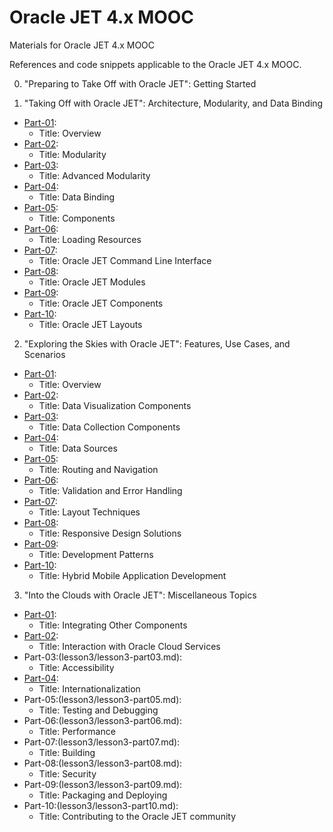 # Oracle JET 4.x MOOC

Materials for Oracle JET 4.x MOOC

References and code snippets applicable to the Oracle JET 4.x MOOC.

0. "Preparing to Take Off with Oracle JET": Getting Started

1. "Taking Off with Oracle JET": Architecture, Modularity, and Data Binding

  * [Part-01](lesson1/lesson1-part01.md): 
    * Title: Overview 
  * [Part-02](lesson1/lesson1-part02.md):
    * Title: Modularity 
  * [Part-03](lesson1/lesson1-part03.md):
    * Title: Advanced Modularity 
  * [Part-04](lesson1/lesson1-part04.md):
    * Title: Data Binding
  * [Part-05](lesson1/lesson1-part05.md): 
    * Title: Components
  * [Part-06](lesson1/lesson1-part06.md): 
    * Title: Loading Resources
  * [Part-07](lesson1/lesson1-part07.md): 
    * Title: Oracle JET Command Line Interface
  * [Part-08](lesson1/lesson1-part08.md): 
    * Title: Oracle JET Modules
  * [Part-09](lesson1/lesson1-part09.md): 
    * Title: Oracle JET Components
  * [Part-10](lesson1/lesson1-part10.md):
    * Title: Oracle JET Layouts

2. "Exploring the Skies with Oracle JET": Features, Use Cases, and Scenarios
  * [Part-01](lesson2/lesson2-part01.md): 
    * Title: Overview
  * [Part-02](lesson2/lesson2-part02.md): 
    * Title: Data Visualization Components
  * [Part-03](lesson2/lesson2-part03.md): 
    * Title: Data Collection Components
  * [Part-04](lesson2/lesson2-part04.md): 
    * Title: Data Sources
  * [Part-05](lesson2/lesson2-part05.md): 
    * Title: Routing and Navigation
  * [Part-06](lesson2/lesson2-part06.md):
    * Title: Validation and Error Handling
  * [Part-07](lesson2/lesson2-part07.md): 
    * Title: Layout Techniques
  * [Part-08](lesson2/lesson2-part08.md):
    * Title: Responsive Design Solutions
  * [Part-09](lesson2/lesson2-part09.md):
    * Title: Development Patterns
  * [Part-10](lesson2/lesson2-part10.md):
    * Title: Hybrid Mobile Application Development

3. "Into the Clouds with Oracle JET": Miscellaneous Topics
  * [Part-01](lesson3/lesson3-part01.md):
    * Title: Integrating Other Components
  * [Part-02](lesson3/lesson3-part02.md): 
    * Title: Interaction with Oracle Cloud Services
  * Part-03:(lesson3/lesson3-part03.md): 
    * Title: Accessibility
  * [Part-04](lesson3/lesson3-part04.md): 
    * Title: Internationalization
  * Part-05:(lesson3/lesson3-part05.md):  
    * Title: Testing and Debugging
  * Part-06:(lesson3/lesson3-part06.md):  
    * Title: Performance
  * Part-07:(lesson3/lesson3-part07.md):  
    * Title: Building
  * Part-08:(lesson3/lesson3-part08.md):  
    * Title: Security
  * Part-09:(lesson3/lesson3-part09.md):  
    * Title: Packaging and Deploying
  * Part-10:(lesson3/lesson3-part10.md):  
    * Title: Contributing to the Oracle JET community
